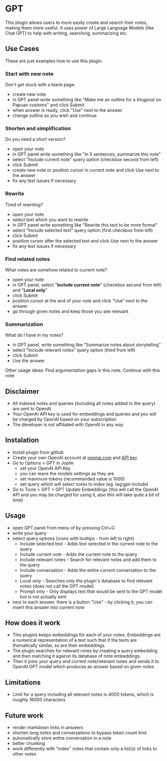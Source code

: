 # GPT

This plugin allows users to more easily create and search their notes, making them more useful. It uses power of Large Language Models (like Chat GPT) to help with writing, searching, summarizing etc. 

## Use Cases

These are just examples how to use this plugin.

### Start with new note

Don't get stuck with a blank page.
- create new note
- in GPT panel write something like "Make me an outline for a blogpost on Papuan customs" and click Submit
- when answer is ready, click "Use" next to the answer
- change outline as you wish and continue

### Shorten and simplification

Do you need a short version?
- open your note
- in GPT panel write something like "In 5 sentences, summarize this note"
- select "Include current note" query option (checkbox second from left)
- click Submit
- create new note or position cursor in current note and click Use next to the answer
- fix any text issues if necessary

### Rewrite

Tired of rewriting?
- open your note
- select text which you want to rewrite
- in GPT panel write something like "Rewrite this text to be more formal"
- select "Include selected text" query option (first checkbox from left)
- click Submit
- position cursor after the selected text and click Use next to the answer
- fix any text issues if necessary

### Find related notes

What notes are somehow related to current note?
- open your note
- in GPT panel, select "**Include current note**" (checkbox second from left) and "**Local only**"
- click Submit
- position cursor at the and of your note and click "Use" next to the answer
- go through given notes and keep those you see relevant

### Summarization

What do I have in my notes?
- in GPT panel, write something like "Summarize notes about storytelling"
- select "Include relevant notes" query option (third from left)
- click Submit
- Use the answer

Other usage ideas: Find argumentation gaps in this note, Continue with this note

## Disclaimer
- All indexed notes and queries (including all notes added to the query) are sent to OpenAI 
- Your OpenAI API key is used for embeddings and queries and you will be charged by OpenAI based on your subscription
- The developer is not affiliated with OpenAI in any way

## Instalation
- Install plugin from github
- Create your own OpenAI account at [openai.com](https://platform.openai.com/signup) and [API key](https://platform.openai.com/account/api-keys)
- Go to Options > GPT in Joplin 
    - set your OpenAI API Key
    - you can leave the models settings as they are
    - set maximum tokens (recommanded value is 1000)
    - set query which will select notes to index (eg. tag:gpt-include)
- Go to Tools > GPT > GPT Update Embeddings (this will call the OpenAI API and you may be charged for using it, also this will take quite a bit of time)

## Usage
- open GPT panel from menu of by pressing Ctrl+G
- write your query
- select query options (icons with tooltips - from left to right)
    - Include selected text - Adds text selected in the current note to the query
    - Include current note - Adds the current note to the query 
    - Include relevant notes - Search for relevant notes and add them to the query
    - Include conversation - Adds the entire current conversation to the query
    - Local only - Searches only the plugin's database to find relevant notes (does not call the GPT model)
    - Prompt only - Only displays text that would be sent to the GPT model but is not actually sent
- next to each answer, there is a button "Use" - by clicking it, you can insert this answer into current note

## How does it work
- This plugins keeps embeddings for each of your notes. Embeddings are a numerical representation of a text such that if the texts are thematically similar, so are their embeddings.
- The plugin searches for relevant notes by creating a query embedding and then matching it against its database of note embeddings.
- Then it joins your query and current note/relevant notes and sends it to OpenAI GPT model which produces an answer based on given notes

## Limitations
- Limit for a query including all relevant notes is 4000 tokens, which is roughly 16000 characters

## Future work
- render markdown links in answers
- shorten long notes and conversations to bypass token count limit
- automatically store entire conversation in a note
- better chunking
- work differently with "index" notes that contain only a list(s) of links to other notes




